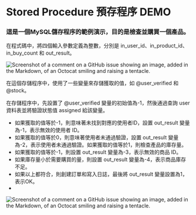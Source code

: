 # Stored Procedure 預存程序 DEMO


### 這是一個MySQL儲存程序的範例演示，目的是檢查並購買一個產品。

在程式碼中，將四個輸入參數定義為整數，分別是 in_user_id、in_product_id、in_buy_count 和 out_result。

![Screenshot of a comment on a GitHub issue showing an image, added in the Markdown, of an Octocat smiling and raising a tentacle.](https://bayimg.com/b68b1f4b17d090fadaf453fcd9dfa6bad7a79057.jpg)

在這個存儲程序中，使用了一些變量來存儲獲取的值，如 @user_verified 和 @stock。

在存儲程序中，先設置了 @user_verified 變量的初始值為-1，然後通過查詢 user 資料表並將驗證狀態值 assigned 給該變量。

- 如果獲取的值等於-1，則意味著未找到對應的使用者ID，設置 out_result 變量為-1，表示無效的使用者 ID。
- 如果獲取的值等於0，則意味著使用者未通過驗證，設置 out_result 變量為-2，表示使用者未通過驗證。如果獲取的值等於1，則檢查產品的庫存量。
- 如果獲取的值等於-1，則設置 out_result 變量為-3，表示無效的商品 ID。
- 如果庫存量小於需要購買的量，則設置 out_result 變量為-4，表示商品庫存不足。
- 如果以上都符合，則創建訂單和寫入日誌，最後將 out_result 變量設置為1，表示OK。
- 
![Screenshot of a comment on a GitHub issue showing an image, added in the Markdown, of an Octocat smiling and raising a tentacle.](https://bayimg.com/aca083f8aa00f7d646064f5df604ad159675acf6.jpg)




